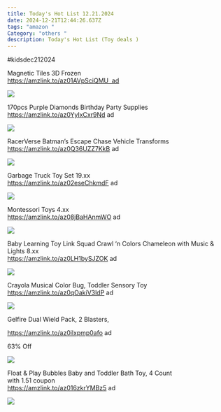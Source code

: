 ```yaml
---
title: Today's Hot List 12.21.2024
date: 2024-12-21T12:44:26.637Z
tags: "amazon "
Category: "others "
description: Today's Hot List (Toy deals )
---
```

\#kidsdec212024 

Magnetic Tiles 3D Frozen\
https://amzlink.to/az01AVpSciQMU  ad

<!--EndFragment-->

![](https://m.media-amazon.com/images/I/814yvfqHg+L._AC_SL1500_.jpg)

<!--StartFragment-->

170pcs Purple Diamonds Birthday Party Supplies\
https://amzlink.to/az0YyIxCxr9Nd ad

<!--EndFragment-->

![](https://m.media-amazon.com/images/I/81ew8nZkYrL._AC_SL1500_.jpg)

<!--EndFragment-->

RacerVerse Batman’s Escape Chase Vehicle Transforms\
https://amzlink.to/az0Q36UZZ7KkB ad

<!--StartFragment-->

![](https://m.media-amazon.com/images/I/711b0ifHS6L._AC_SL1500_.jpg)

<!--EndFragment-->

Garbage Truck Toy Set 19.xx\
https://amzlink.to/az02eseChkmdF ad

<!--StartFragment-->

![](https://m.media-amazon.com/images/I/81mJg+Qgs-L._AC_SL1500_.jpg)

<!--EndFragment-->

Montessori Toys 4.xx\
https://amzlink.to/az08jBaHAnmWO ad

<!--StartFragment-->

![](https://m.media-amazon.com/images/I/71siQWAWK1L._AC_SL1500_.jpg)

<!--EndFragment-->

Baby Learning Toy Link Squad Crawl ‘n Colors Chameleon with Music & Lights 8.xx\
https://amzlink.to/az0LH1bySJZOK ad

<!--StartFragment-->

![](https://m.media-amazon.com/images/I/71Lu1ZeiQIL._AC_SL1500_.jpg)

<!--EndFragment-->

Crayola Musical Color Bug, Toddler Sensory Toy\
https://amzlink.to/az0qOakiV3ldP ad 

<!--StartFragment-->

![](https://m.media-amazon.com/images/I/61QYFgAep9L._AC_SL1081_.jpg)

<!--EndFragment-->

Gelfire Dual Wield Pack, 2 Blasters,

https://amzlink.to/az0ilxpmp0afo ad

63% Off

<!--StartFragment-->

![](https://m.media-amazon.com/images/I/71fX3jOeabL._AC_SL1500_.jpg)

<!--StartFragment-->

Float & Play Bubbles Baby and Toddler Bath Toy, 4 Count\
with 1.51 coupon\
https://amzlink.to/az016zkrYMBz5 ad

<!--StartFragment-->

![](https://m.media-amazon.com/images/I/911YIZNpNFL._SL1500_.jpg)

<!--EndFragment-->